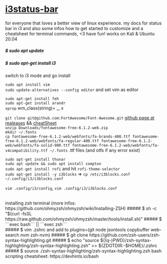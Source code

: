 # [i3status-bar](https://github.com/vivien/i3blocks)
for everyone that loves a better view of linux experience. my docs for status bar in i3 and also some infos how to get started to customize and a cheatsheet for terminal commands,   &lt;3 have fun! works on Kali  &amp; Ubuntu 20.04 

##### $ sudo apt update
##### $ sudo apt-get install i3     

switch to i3 mode and go install

```sudo apt install vim``` <br/>
```sudo update-alternatives --config editor``` and set vim as editor<br/>

```sudo apt-get install feh```<br/>
```sudo apt-get install arandr```<br/>
```xprop``` wm_class(string)= _, x <br/>


```git clone git@github.com:FortAwesome/Font-Awesome.git``` [github page at realeases](https://github.com/FortAwesome/Font-Awesome) && [cheatSheet](https://fontawesome.com/v4/cheatsheet/)<br/>
```unzip Downloads/fontawesome-free-6.1.2-web.zip``` <br/>
```mkdir ~/.fonts```<br/>
```cp fontawesome-free-6.1.2-web/webfonts/fa-brands-400.ttf fontawesome-free-6.1.2-web/webfonts/fa-regular-400.ttf fontawesome-free-6.1.2-web/webfonts/fa-solid-900.ttf fontawesome-free-6.1.2-web/webfonts/fa-v4compatibility.ttf ~/.fonts``` .ttf files (and otfs if any error exist)<br/>

```sudo apt-get install thunar```<br/>
```sudo apt update && sudo apt install compton```<br/>
```sudo apt-get install rofi``` and hit ```rofi-theme-selector```<br/> 
```sudo apt-get install -y i3blocks``` => ```cp /etc/i3blocks.conf ~/.config/i3/i3blocks.conf```<br/>

```vim .config/i3/config```, ```vim .config/i3/i3blocks.conf```  <br/>


<br/>
installing zsh terminal (more infos: https://github.com/ohmyzsh/ohmyzsh/wiki/Installing-ZSH)
##### $ sh -c "$(curl -fsSL https://raw.github.com/ohmyzsh/ohmyzsh/master/tools/install.sh)"  
##### $ ```exec bash``` || ```exec zsh```<br/>
##### $ vim .zshrc and add to plugins=(git node jsontools copybuffer web-search nvm zsh-nvm)
##### $ git clone https://github.com/zsh-users/zsh-syntax-highlighting.git
##### $ echo "source ${(q-)PWD}/zsh-syntax-highlighting/zsh-syntax-highlighting.zsh" >> ${ZDOTDIR:-$HOME}/.zshrc
##### $ source ./zsh-syntax-highlighting/zsh-syntax-highlighting.zsh
bash scripting cheatsheet: https://devhints.io/bash
